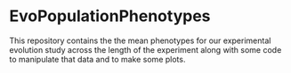 # EvoPopulationPhenotypes

This repository contains the the mean phenotypes for our experimental evolution study across the length of the experiment along with some code to manipulate that data and to make some plots. 
